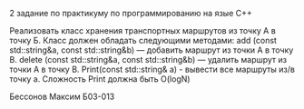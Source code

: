 2 задание по практикуму по программированию на язые C++

Реализовать класс хранения транспортных маршрутов из точку А в точку Б. Класс должен обладать следующими методами: add (const std::string&a, const std::string&b) — добавить маршрут из точки A в точку B.
delete (const std::string&a, const std::string&b) — удалить маршрут из точки A в точку B. Print(const std::string& a) -  вывести все маршруты из/в точку a. Сложность Print должна быть O(logN)

Бессонов Максим Б03-013

